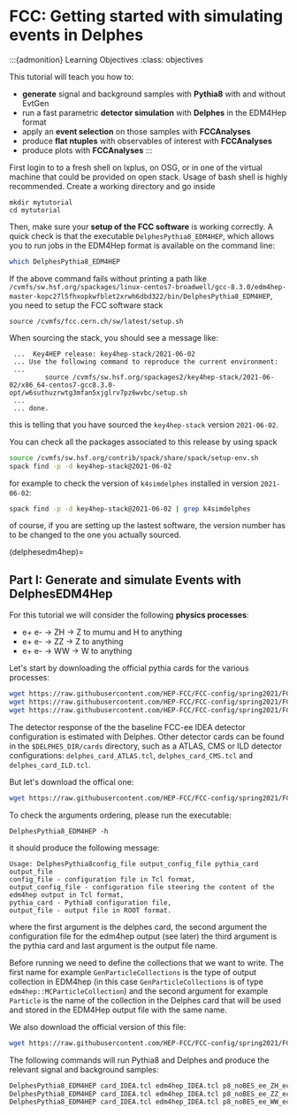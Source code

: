 
# FCC: Getting started with simulating events in Delphes

:::{admonition} Learning Objectives
:class: objectives

This tutorial will teach you how to:

-   **generate** signal and background samples with **Pythia8** with and without EvtGen
-   run a fast parametric **detector simulation** with **Delphes** in the EDM4Hep format
-   apply an **event selection** on those samples with **FCCAnalyses**
-   produce **flat ntuples** with observables of interest with **FCCAnalyses**
-   produce plots with **FCCAnalyses**
:::

First login to to a fresh shell on lxplus, on OSG, or in one of the virtual machine that could be provided on open stack. Usage of bash shell is highly recommended. Create a working directory and go inside

```
mkdir mytutorial
cd mytutorial
```

Then, make sure your **setup of the FCC software** is working correctly. A quick check is that the executable `DelphesPythia8_EDM4HEP`, which allows you to run jobs in the EDM4Hep format is available on the command line:


```bash
which DelphesPythia8_EDM4HEP
```

If the above command fails without printing a path like `/cvmfs/sw.hsf.org/spackages/linux-centos7-broadwell/gcc-8.3.0/edm4hep-master-kopc27l5fhxopkwfblet2xrwh6dbd322/bin/DelphesPythia8_EDM4HEP`, you need to setup the FCC software stack 

```
source /cvmfs/fcc.cern.ch/sw/latest/setup.sh
```

When sourcing the stack, you should see a message like:

```
 ...  Key4HEP release: key4hep-stack/2021-06-02
 ... Use the following command to reproduce the current environment: 
 ... 
         source /cvmfs/sw.hsf.org/spackages2/key4hep-stack/2021-06-02/x86_64-centos7-gcc8.3.0-opt/w6suthuzrwtg3mfan5xjglrv7pz6wvbc/setup.sh
 ... 
 ... done. 
```

this is telling that you have sourced the `key4hep-stack` version `2021-06-02`.

You can check all the packages associated to this release by using spack

```bash
source /cvmfs/sw.hsf.org/contrib/spack/share/spack/setup-env.sh 
spack find -p -d key4hep-stack@2021-06-02
```

for example to check the version of `k4simdelphes` installed in  version `2021-06-02`:

```bash
spack find -p -d key4hep-stack@2021-06-02 | grep k4simdelphes
```

of course, if you are setting up the lastest software, the version number has to be changed to the one you actually sourced.


(delphesedm4hep)=
## Part I: Generate and simulate Events with DelphesEDM4Hep

For this tutorial we will consider the following **physics processes**:

-   e+ e- -> ZH -> Z to mumu and H to anything
-   e+ e- -> ZZ -> Z to anything
-   e+ e- -> WW -> W to anything


Let's start by downloading the official pythia cards for the various processes:

```bash
wget https://raw.githubusercontent.com/HEP-FCC/FCC-config/spring2021/FCCee/Generator/Pythia8/p8_noBES_ee_ZH_ecm240.cmd
wget https://raw.githubusercontent.com/HEP-FCC/FCC-config/spring2021/FCCee/Generator/Pythia8/p8_noBES_ee_ZZ_ecm240.cmd
wget https://raw.githubusercontent.com/HEP-FCC/FCC-config/spring2021/FCCee/Generator/Pythia8/p8_noBES_ee_WW_ecm240.cmd
```


The detector response of the the baseline FCC-ee IDEA detector configuration is estimated with Delphes.
Other detector cards can be found in the `$DELPHES_DIR/cards` directory, such as a ATLAS, CMS or ILD detector configurations:
`delphes_card_ATLAS.tcl`, `delphes_card_CMS.tcl` and `delphes_card_ILD.tcl`. 

But let's download the offical one:

```bash
wget https://raw.githubusercontent.com/HEP-FCC/FCC-config/spring2021/FCCee/Delphes/card_IDEA.tcl
```

To check the arguments ordering, please run the executable:

```
DelphesPythia8_EDM4HEP -h
```

it should produce the following message:

```
Usage: DelphesPythia8config_file output_config_file pythia_card output_file
config_file - configuration file in Tcl format,
output_config_file - configuration file steering the content of the edm4hep output in Tcl format,
pythia_card - Pythia8 configuration file,
output_file - output file in ROOT format.
```

where the first argument is the delphes card, the second argument the configuration file for the edm4hep output (see later) the third argument is the pythia card and last argument is the output file name.

Before running we need to define the collections that we want to write. The first name for example `GenParticleCollections` is the type of output collection in EDM4hep (in this case `GenParticleCollections` is of type `edm4hep::MCParticleCollection`) and the second argument for example `Particle` is the name of the collection in the Delphes card that will be used and stored in the EDM4Hep output file with the same name.


We also download the official version of this file:

```bash
wget https://raw.githubusercontent.com/HEP-FCC/FCC-config/spring2021/FCCee/Delphes/edm4hep_IDEA.tcl
```

The following commands will run Pythia8 and Delphes and produce the relevant signal and background samples:


```bash
DelphesPythia8_EDM4HEP card_IDEA.tcl edm4hep_IDEA.tcl p8_noBES_ee_ZH_ecm240.cmd p8_ee_ZH_ecm240_edm4hep.root
DelphesPythia8_EDM4HEP card_IDEA.tcl edm4hep_IDEA.tcl p8_noBES_ee_ZZ_ecm240.cmd p8_ee_ZZ_ecm240_edm4hep.root
DelphesPythia8_EDM4HEP card_IDEA.tcl edm4hep_IDEA.tcl p8_noBES_ee_WW_ecm240.cmd p8_ee_WW_ecm240_edm4hep.root
```
